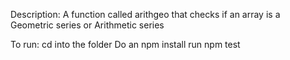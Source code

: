 Description:
A function called arithgeo that checks if an array is a Geometric series or Arithmetic series

To run:
cd into the folder
Do an npm install
run npm test